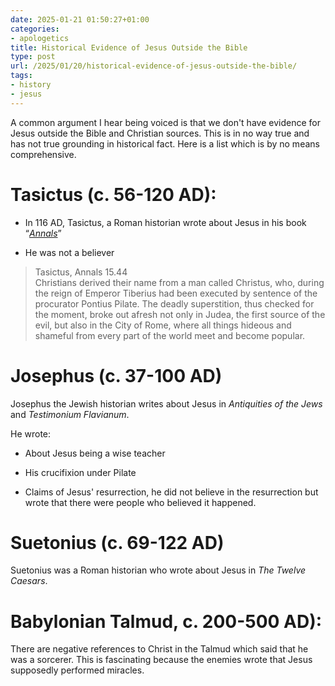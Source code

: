 ```yaml
---
date: 2025-01-21 01:50:27+01:00
categories:
- apologetics
title: Historical Evidence of Jesus Outside the Bible
type: post
url: /2025/01/20/historical-evidence-of-jesus-outside-the-bible/
tags:
- history
- jesus
---
```



A common argument I hear being voiced is that we don't have evidence for Jesus outside the Bible and Christian sources. This is in no way true and has not true grounding in historical fact. Here is a list which is by no means comprehensive.




# Tasictus (c. 56\-120 AD):




- In 116 AD, Tasictus, a Roman historian wrote about Jesus in his book “*[Annals](https://penelope.uchicago.edu/Thayer/E/Roman/Texts/Tacitus/Annals/15B*.html#note28)*”

- He was not a believer





> Tasictus, Annals 15\.44  
> Christians derived their name from a man called Christus, who, during the reign of Emperor Tiberius had been executed by sentence of the procurator Pontius Pilate. The deadly superstition, thus checked for the moment, broke out afresh not only in Judea, the first source of the evil, but also in the City of Rome, where all things hideous and shameful from every part of the world meet and become popular.




# Josephus (c. 37\-100 AD)




Josephus the Jewish historian writes about Jesus in *Antiquities of the Jews* and *Testimonium Flavianum*.




He wrote:




- About Jesus being a wise teacher

- His crucifixion under Pilate

- Claims of Jesus' resurrection, he did not believe in the resurrection but wrote that there were people who believed it happened.




# Suetonius (c. 69\-122 AD)




Suetonius was a Roman historian who wrote about Jesus in *The Twelve Caesars*.




# Babylonian Talmud, c. 200\-500 AD):




There are negative references to Christ in the Talmud which said that he was a sorcerer. This is fascinating because the enemies wrote that Jesus supposedly performed miracles.


